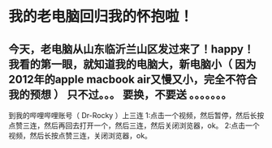 # 我的老电脑回归我的怀抱啦！
今天，老电脑从山东临沂兰山区发过来了！happy！
我看的第一眼，就知道我的电脑大，新电脑小（ 因为2012年的apple macbook air又慢又小，完全不符合我的预想 ）
只不过。。。
要换，不要送
。。。。。。。
-------------------------------------------------------------------------------------------------------
到我的哔哩哔哩账号（ Dr-Rocky ）上三连
1:点击一个视频，然后暂停，然后长按点赞三连，然后再回去打开一个，然后三连，然后关闭浏览器，ok。
2:点击一个视频，然后长按点赞三连，关闭浏览器，ok。
